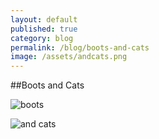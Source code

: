 ```yaml
---
layout: default
published: true
category: blog
permalink: /blog/boots-and-cats
image: /assets/andcats.png
---
```


##Boots and Cats

![boots]({{site.baseurl}}/assets/boots.png)

![and cats]({{site.baseurl}}/assets/andcats.png)